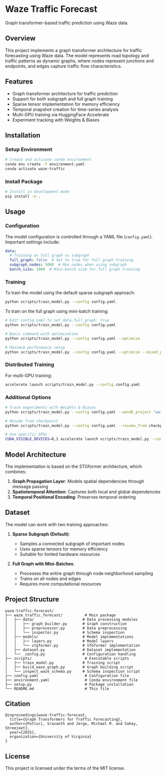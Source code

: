 # Waze Traffic Forecast

Graph transformer-based traffic prediction using Waze data.

## Overview

This project implements a graph transformer architecture for traffic forecasting using Waze data. The model represents road topology and traffic patterns as dynamic graphs, where nodes represent junctions and endpoints, and edges capture traffic flow characteristics.

## Features

- Graph transformer architecture for traffic prediction
- Support for both subgraph and full graph training
- Sparse tensor implementation for memory efficiency
- Temporal snapshot creation for time-series analysis
- Multi-GPU training via HuggingFace Accelerate
- Experiment tracking with Weights & Biases

## Installation

### Setup Environment

```bash
# Create and activate conda environment
conda env create -f environment.yaml
conda activate waze-traffic
```

### Install Package

```bash
# Install in development mode
pip install -e .
```

## Usage

### Configuration

The model configuration is controlled through a YAML file (`config.yaml`). Important settings include:

```yaml
data:
  # Training on full graph vs subgraph
  full_graph: false  # Set to true for full graph training
  subgraph_nodes: 5000  # Max nodes when using subgraph
  batch_size: 1000  # Mini-batch size for full graph training
```

### Training

To train the model using the default sparse subgraph approach:

```bash
python scripts/train_model.py --config config.yaml
```

To train on the full graph using mini-batch training:

```bash
# Edit config.yaml to set data.full_graph: true
python scripts/train_model.py --config config.yaml
```

```bash
# Basic command with optimization
python scripts/train_model.py --config config.yaml --optimize
```

```bash
# Maximum performance setup
python scripts/train_model.py --config config.yaml --optimize --mixed_precision fp16 --batch_multiplier 8 --cache_data --num_workers 16
```

### Distributed Training

For multi-GPU training:

```bash
accelerate launch scripts/train_model.py --config config.yaml
```

### Additional Options

```bash
# Track experiments with Weights & Biases
python scripts/train_model.py --config config.yaml --wandb_project "waze-traffic"

# Resume from checkpoint
python scripts/train_model.py --config config.yaml --resume_from checkpoints/best_model.pt

# Use specific GPUs
CUDA_VISIBLE_DEVICES=0,1 accelerate launch scripts/train_model.py --config config.yaml
```

## Model Architecture

The implementation is based on the STGformer architecture, which combines:

1. **Graph Propagation Layer**: Models spatial dependencies through message passing
2. **Spatiotemporal Attention**: Captures both local and global dependencies
3. **Temporal Positional Encoding**: Preserves temporal ordering

## Dataset

The model can work with two training approaches:

1. **Sparse Subgraph (Default)**:
   - Samples a connected subgraph of important nodes
   - Uses sparse tensors for memory efficiency
   - Suitable for limited hardware resources

2. **Full Graph with Mini-Batches**:
   - Processes the entire graph through node neighborhood sampling
   - Trains on all nodes and edges
   - Requires more computational resources

## Project Structure

```
waze-traffic-forecast/
├── waze_traffic_forecast/          # Main package
│   ├── data/                      # Data processing modules
│   │   ├── graph_builder.py       # Graph construction
│   │   ├── preprocessor.py        # Data preprocessing
│   │   └── inspector.py           # Schema inspection
│   ├── models/                    # Model implementations
│   │   ├── layers.py              # Model layers
│   │   └── stgformer.py           # STGformer implementation
│   ├── dataset.py                 # Dataset implementation
│   └── _config.py                 # Configuration handling
├── scripts/                        # Executable scripts
│   ├── train_model.py             # Training script
│   ├── build_waze_graph.py        # Graph building script
│   └── inspect_waze_schema.py     # Schema inspection script
├── config.yaml                     # Configuration file
├── environment.yaml                # Conda environment file
├── setup.py                        # Package installation
└── README.md                       # This file
```

## Citation

```
@inproceedings{waze-traffic-forecast,
  title={Graph Transformers for Traffic Forecasting},
  author={Potluri, Sravanth and Jerge, Michael M. and Sahay, Shreejeet},
  year={2025},
  organization={University of Virginia}
}
```

## License

This project is licensed under the terms of the MIT license.